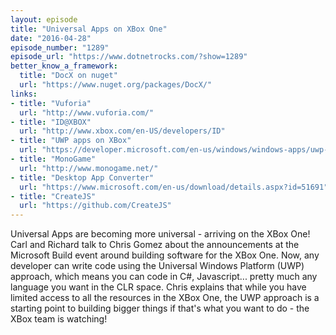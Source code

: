 ```yaml
---
layout: episode
title: "Universal Apps on XBox One"
date: "2016-04-28"
episode_number: "1289"
episode_url: "https://www.dotnetrocks.com/?show=1289"
better_know_a_framework:
  title: "DocX on nuget"
  url: "https://www.nuget.org/packages/DocX/"
links:
- title: "Vuforia"
  url: "http://www.vuforia.com/"
- title: "ID@XBOX"
  url: "http://www.xbox.com/en-US/developers/ID"
- title: "UWP apps on XBox"
  url: "https://developer.microsoft.com/en-us/windows/windows-apps/uwp-on-xbox"
- title: "MonoGame"
  url: "http://www.monogame.net/"
- title: "Desktop App Converter"
  url: "https://www.microsoft.com/en-us/download/details.aspx?id=51691"
- title: "CreateJS"
  url: "https://github.com/CreateJS"
---
```


Universal Apps are becoming more universal - arriving on the XBox One! Carl and Richard talk to Chris Gomez about the announcements at the Microsoft Build event around building software for the XBox One. Now, any developer can write code using the Universal Windows Platform (UWP) approach, which means you can code in C#, Javascript... pretty much any language you want in the CLR space. Chris explains that while you have limited access to all the resources in the XBox One, the UWP approach is a starting point to building bigger things if that's what you want to do - the XBox team is watching!
